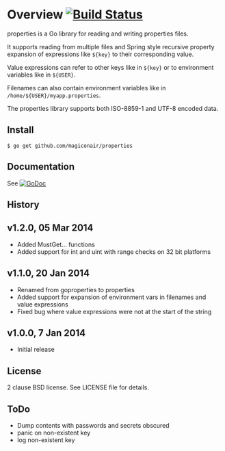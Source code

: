 Overview [![Build Status](https://travis-ci.org/magiconair/properties.png?branch=master)](https://travis-ci.org/magiconair/properties)
========

properties is a Go library for reading and writing properties files.

It supports reading from multiple files and Spring style recursive property
expansion of expressions like `${key}` to their corresponding value.

Value expressions can refer to other keys like in `${key}` or to
environment variables like in `${USER}`.

Filenames can also contain environment variables like in
`/home/${USER}/myapp.properties`.

The properties library supports both ISO-8859-1 and UTF-8 encoded data.

Install
-------

	$ go get github.com/magiconair/properties

Documentation
-------------

See [![GoDoc](https://godoc.org/github.com/magiconair/properties?status.png)](https://godoc.org/github.com/magiconair/properties)

History
-------

v1.2.0, 05 Mar 2014
-------------------
* Added MustGet... functions
* Added support for int and uint with range checks on 32 bit platforms

v1.1.0, 20 Jan 2014
-------------------
* Renamed from goproperties to properties
* Added support for expansion of environment vars in
  filenames and value expressions
* Fixed bug where value expressions were not at the
  start of the string

v1.0.0, 7 Jan 2014
------------------
* Initial release

License
-------

2 clause BSD license. See LICENSE file for details.

ToDo
----
* Dump contents with passwords and secrets obscured
* panic on non-existent key
* log non-existent key
